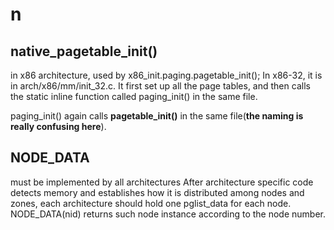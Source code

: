 # n

## native_pagetable_init()
in x86 architecture, used by x86_init.paging.pagetable_init(); In x86-32, it is in arch/x86/mm/init_32.c. It first set up all the page tables, and then calls the static inline function called paging_init() in the same file.

paging_init() again calls **pagetable_init()** in the same file(**the naming is really confusing here**).

## NODE_DATA
must be implemented by all architectures
After architecture specific code detects memory and establishes how it is distributed among nodes and zones, each architecture should hold one pglist_data for each node. NODE_DATA(nid) returns such node instance according to the node number.